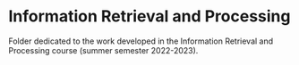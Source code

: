 # Information Retrieval and Processing

Folder dedicated to the work developed in the Information Retrieval and Processing course (summer semester 2022-2023).
